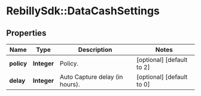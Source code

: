 # RebillySdk::DataCashSettings

## Properties
Name | Type | Description | Notes
------------ | ------------- | ------------- | -------------
**policy** | **Integer** | Policy. | [optional] [default to 2]
**delay** | **Integer** | Auto Capture delay (in hours). | [optional] [default to 0]

